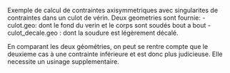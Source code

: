 Exemple de calcul de contraintes axisymmetriques 
avec singularites de contraintes dans un culot de vérin.
Deux geometries sont fournie:
     - culot.geo: dont le fond du verin et le corps sont soudés 
      bout a bout
     - culot_decale.geo : dont la soudure est légèrement décalé.

En comparant les deux géométries, on peut se rentre compte que le deuxieme
cas à une contrainte inférieure et est donc plus judicieuse. Elle necessite 
un usinage supplementaire. 